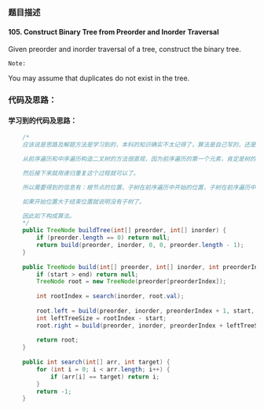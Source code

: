 ### 题目描述

#### 105. Construct Binary Tree from Preorder and Inorder Traversal

Given preorder and inorder traversal of a tree, construct the binary tree.

`Note:`

You may assume that duplicates do not exist in the tree.

### 代码及思路：

#### 学习到的代码及思路：

```java
    /*
    应该说是思路及解题方法是学习到的，本科的知识确实不太记得了，算法是自己写的，还是算学习到的思路吧。

    从前序遍历和中序遍历构造二叉树的方法很直观，因为前序遍历的第一个元素，肯定是树的根节点，然后找到该元素在中序遍历（先左，再根，再右）中的位置，在中序遍历中，该位置左边的元素构成左子树，右边的元素构成右子树，并且左右子树在前序遍历（先根，再左，再右）中是按序排成两块的。

    然后接下来就用递归重复这个过程就可以了。

    所以需要得到的信息有：根节点的位置，子树在前序遍历中开始的位置，子树在前序遍历中结束的位置。

    如果开始位置大于结束位置就说明没有子树了。

    因此如下构成算法。
    */
    public TreeNode buildTree(int[] preorder, int[] inorder) {
        if (preorder.length == 0) return null;
        return build(preorder, inorder, 0, 0, preorder.length - 1);
    }
    
    public TreeNode build(int[] preorder, int[] inorder, int preorderIndex, int start, int end) {
        if (start > end) return null;
        TreeNode root = new TreeNode(preorder[preorderIndex]);
        
        int rootIndex = search(inorder, root.val);
        
        root.left = build(preorder, inorder, preorderIndex + 1, start, rootIndex - 1);
        int leftTreeSize = rootIndex - start;
        root.right = build(preorder, inorder, preorderIndex + leftTreeSize + 1, rootIndex + 1, end);
        
        return root;
    }
    
    public int search(int[] arr, int target) {
        for (int i = 0; i < arr.length; i++) {
            if (arr[i] == target) return i;
        }
        return -1;
    }
```

